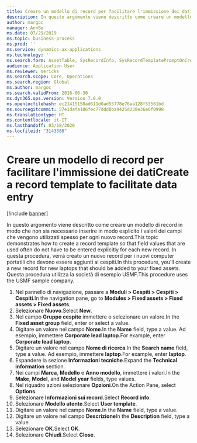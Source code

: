 ```yaml
---
title: Creare un modello di record per facilitare l'immissione dei dati
description: In questo argomento viene descritto come creare un modello di record in modo che non sia necessario inserire in modo esplicito i valori dei campi che vengono utilizzati spesso per ogni nuovo record.
author: margoc
manager: AnnBe
ms.date: 07/29/2019
ms.topic: business-process
ms.prod: ''
ms.service: dynamics-ax-applications
ms.technology: ''
ms.search.form: AssetTable, SysRecordInfo, SysRecordTemplatePromptOnCreate
audience: Application User
ms.reviewer: sericks
ms.search.scope: Core, Operations
ms.search.region: Global
ms.author: margoc
ms.search.validFrom: 2016-06-30
ms.dyn365.ops.version: Version 7.0.0
ms.openlocfilehash: ec21415158ad611d0ad55778e76aa128f53561bd
ms.sourcegitcommit: 57e1dafa186fec77ddd8ba9425d238e36e0f0998
ms.translationtype: HT
ms.contentlocale: it-IT
ms.lasthandoff: 03/18/2020
ms.locfileid: "3143386"
---
```

# <a name="create-a-record-template-to-facilitate-data-entry"></a><span data-ttu-id="69e2a-103">Creare un modello di record per facilitare l'immissione dei dati</span><span class="sxs-lookup"><span data-stu-id="69e2a-103">Create a record template to facilitate data entry</span></span>

[!include [banner](../../includes/banner.md)]

<span data-ttu-id="69e2a-104">In questo argomento viene descritto come creare un modello di record in modo che non sia necessario inserire in modo esplicito i valori dei campi che vengono utilizzati spesso per ogni nuovo record.</span><span class="sxs-lookup"><span data-stu-id="69e2a-104">This topic demonstrates how to create a record template so that field values that are used often do not have to be entered explicitly for each new record.</span></span> <span data-ttu-id="69e2a-105">In questa procedura, verrà creato un nuovo record per i nuovi computer portatili che devono essere aggiunti ai cespiti.</span><span class="sxs-lookup"><span data-stu-id="69e2a-105">In this procedure, you'll create a new record for new laptops that should be added to your fixed assets.</span></span> <span data-ttu-id="69e2a-106">Questa procedura utilizza la società di esempio USMF.</span><span class="sxs-lookup"><span data-stu-id="69e2a-106">This procedure uses the USMF sample company.</span></span>

1. <span data-ttu-id="69e2a-107">Nel pannello di navigazione, passare a **Moduli > Cespiti > Cespiti > Cespiti**.</span><span class="sxs-lookup"><span data-stu-id="69e2a-107">In the navigation pane, go to **Modules > Fixed assets > Fixed assets > Fixed assets**.</span></span>
2. <span data-ttu-id="69e2a-108">Selezionare **Nuovo**.</span><span class="sxs-lookup"><span data-stu-id="69e2a-108">Select **New**.</span></span>
3. <span data-ttu-id="69e2a-109">Nel campo **Gruppo cespite** immettere o selezionare un valore.</span><span class="sxs-lookup"><span data-stu-id="69e2a-109">In the **Fixed asset group** field, enter or select a value.</span></span>
4. <span data-ttu-id="69e2a-110">Digitare un valore nel campo **Nome**.</span><span class="sxs-lookup"><span data-stu-id="69e2a-110">In the **Name** field, type a value.</span></span> <span data-ttu-id="69e2a-111">Ad esempio, immettere **Corporate lead laptop**.</span><span class="sxs-lookup"><span data-stu-id="69e2a-111">For example, enter **Corporate lead laptop**.</span></span>  
5. <span data-ttu-id="69e2a-112">Digitare un valore nel campo **Nome di ricerca**.</span><span class="sxs-lookup"><span data-stu-id="69e2a-112">In the **Search name** field, type a value.</span></span> <span data-ttu-id="69e2a-113">Ad esempio, immettere **laptop**.</span><span class="sxs-lookup"><span data-stu-id="69e2a-113">For example, enter **laptop**.</span></span>  
6. <span data-ttu-id="69e2a-114">Espandere la sezione **Informazioni tecniche**.</span><span class="sxs-lookup"><span data-stu-id="69e2a-114">Expand the **Technical information** section.</span></span>
7. <span data-ttu-id="69e2a-115">Nei campi **Marca**, **Modello** e **Anno modello**, immettere i valori.</span><span class="sxs-lookup"><span data-stu-id="69e2a-115">In the **Make**, **Model**, and **Model year** fields, type values.</span></span>
8. <span data-ttu-id="69e2a-116">Nel riquadro azioni selezionare **Opzioni**.</span><span class="sxs-lookup"><span data-stu-id="69e2a-116">On the Action Pane, select **Options**.</span></span>
9. <span data-ttu-id="69e2a-117">Selezionare **Informazioni sui record**.</span><span class="sxs-lookup"><span data-stu-id="69e2a-117">Select **Record info**.</span></span>
10. <span data-ttu-id="69e2a-118">Selezionare **Modello utente**.</span><span class="sxs-lookup"><span data-stu-id="69e2a-118">Select **User template**.</span></span>
11. <span data-ttu-id="69e2a-119">Digitare un valore nel campo **Nome**.</span><span class="sxs-lookup"><span data-stu-id="69e2a-119">In the **Name** field, type a value.</span></span>
12. <span data-ttu-id="69e2a-120">Digitare un valore nel campo **Descrizione**</span><span class="sxs-lookup"><span data-stu-id="69e2a-120">In the **Description** field, type a value.</span></span>
13. <span data-ttu-id="69e2a-121">Selezionare **OK**.</span><span class="sxs-lookup"><span data-stu-id="69e2a-121">Select **OK**.</span></span>
14. <span data-ttu-id="69e2a-122">Selezionare **Chiudi**.</span><span class="sxs-lookup"><span data-stu-id="69e2a-122">Select **Close**.</span></span>

